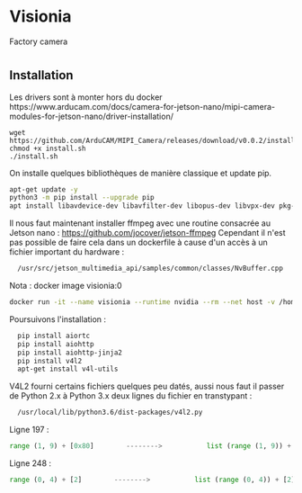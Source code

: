 # Visionia
Factory camera

<h1><h1>
<h2>Installation</h2>
  Les drivers sont à monter hors du docker
https://www.arducam.com/docs/camera-for-jetson-nano/mipi-camera-modules-for-jetson-nano/driver-installation/
  
```
wget https://github.com/ArduCAM/MIPI_Camera/releases/download/v0.0.2/install.sh
chmod +x install.sh
./install.sh
```  
  
  
  
  
<p>  
On installe quelques bibliothèques de manière classique et update pip.
  
```sh
apt-get update -y
python3 -m pip install --upgrade pip
apt install libavdevice-dev libavfilter-dev libopus-dev libvpx-dev pkg-config python3-dev  libavformat-dev libavcodec-dev  libavutil-dev libswscale-dev -y libswresample-dev -y
```

Il nous faut maintenant installer ffmpeg avec une routine consacrée au Jetson nano : https://github.com/jocover/jetson-ffmpeg
Cependant il n'est pas possible de faire cela dans un dockerfile à cause d'un accès à un fichier important du hardware :
```sh
  /usr/src/jetson_multimedia_api/samples/common/classes/NvBuffer.cpp
```
</p>
<p> 
  Nota : docker image visionia:0
  
</p>
  
  ```sh
  docker run -it --name visionia --runtime nvidia --rm --net host -v /home/nnvision:/home/ju -v /dev/video0 -v /usr/src/jetson_multimedia_api:/usr/src/jetson_multimedia_api visionia:0 bash
  ```
  
<p>
  Poursuivons l'installation :
</p>
  
  
```sh  
  pip install aiortc
  pip install aiohttp
  pip install aiohttp-jinja2
  pip install v4l2
  apt-get install v4l-utils
```
<p>
  V4L2 fourni certains fichiers quelques peu datés, aussi nous faut il passer de Python 2.x à Python 3.x deux lignes du fichier en transtypant : 
</p> 
  
```sh
  /usr/local/lib/python3.6/dist-packages/v4l2.py
```
  
  <p>
 Ligne 197 : 
  </p>
    
  ```py
  range (1, 9) + [0x80]        -------->           list (range (1, 9)) + [0x80]
  ```
  
  <p>
Ligne 248 :
  </p>
  
  ```py
  range (0, 4) + [2]        -------->           list (range (0, 4)) + [2]
  ```
